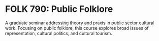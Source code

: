 # FOLK 790: Public Folklore

A graduate seminar addressing theory and praxis in public sector cultural work. Focusing on public folklore, this course explores broad issues of representation, cultural politics, and cultural tourism.